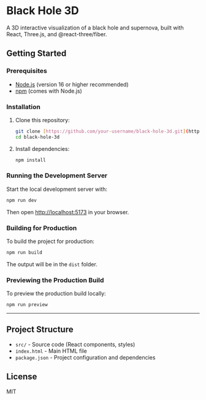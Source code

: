 # Black Hole 3D

A 3D interactive visualization of a black hole and supernova, built with React, Three.js, and @react-three/fiber.

## Getting Started

### Prerequisites

- [Node.js](https://nodejs.org/) (version 16 or higher recommended)
- [npm](https://www.npmjs.com/) (comes with Node.js)

### Installation

1. Clone this repository:
   ```sh
   git clone [https://github.com/your-username/black-hole-3d.git](https://github.com/daleex/black-hole.git)
   cd black-hole-3d
   ```

2. Install dependencies:
   ```sh
   npm install
   ```

### Running the Development Server

Start the local development server with:

```sh
npm run dev
```

Then open [http://localhost:5173](http://localhost:5173) in your browser.

### Building for Production

To build the project for production:

```sh
npm run build
```

The output will be in the `dist` folder.

### Previewing the Production Build

To preview the production build locally:

```sh
npm run preview
```

---

## Project Structure

- `src/` - Source code (React components, styles)
- `index.html` - Main HTML file
- `package.json` - Project configuration and dependencies

## License

MIT
